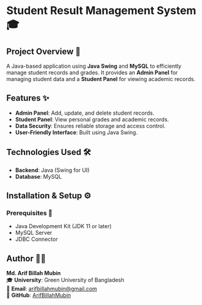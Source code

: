 # Student Result Management System 🎓

## Project Overview 🏫
A Java-based application using **Java Swing** and **MySQL** to efficiently manage student records and grades. It provides an **Admin Panel** for managing student data and a **Student Panel** for viewing academic records.

## Features ✨
- **Admin Panel**: Add, update, and delete student records.
- **Student Panel**: View personal grades and academic records.
- **Data Security**: Ensures reliable storage and access control.
- **User-Friendly Interface**: Built using Java Swing.

## Technologies Used 🛠️
- **Backend**: Java (Swing for UI)
- **Database**: MySQL

## Installation & Setup ⚙️
### Prerequisites 📌
- Java Development Kit (JDK 11 or later)
- MySQL Server
- JDBC Connector


## Author 👨‍💻
**Md. Arif Billah Mubin**  
🎓 **University**: Green University of Bangladesh  
📧 **Email**: arifbillahmubin@gmail.com  
🔗 **GitHub**: [ArifBillahMubin](https://github.com/ArifBillahMubin)
